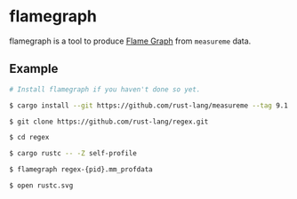 # flamegraph

flamegraph is a tool to produce [Flame Graph](https://github.com/brendangregg/FlameGraph) from `measureme` data.

## Example

```bash
# Install flamegraph if you haven't done so yet.

$ cargo install --git https://github.com/rust-lang/measureme --tag 9.1.2 flamegraph

$ git clone https://github.com/rust-lang/regex.git

$ cd regex

$ cargo rustc -- -Z self-profile

$ flamegraph regex-{pid}.mm_profdata

$ open rustc.svg
```
